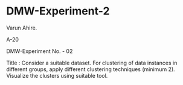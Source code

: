 # DMW-Experiment-2

Varun Ahire.

A-20

DMW-Experiment No. - 02

Title : Consider a suitable dataset. For clustering of data instances in different groups, apply different clustering techniques (minimum 2). Visualize the clusters using suitable tool.
